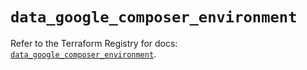 # `data_google_composer_environment`

Refer to the Terraform Registry for docs: [`data_google_composer_environment`](https://registry.terraform.io/providers/hashicorp/google/6.32.0/docs/data-sources/composer_environment).
